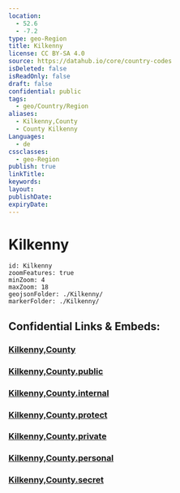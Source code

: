 ```yaml
---
location:
  - 52.6
  - -7.2
type: geo-Region
title: Kilkenny
license: CC BY-SA 4.0
source: https://datahub.io/core/country-codes
isDeleted: false
isReadOnly: false
draft: false
confidential: public
tags:
  - geo/Country/Region
aliases:
  - Kilkenny,County
  - County Kilkenny
Languages:
  - de
cssclasses:
  - geo-Region
publish: true
linkTitle: 
keywords: 
layout: 
publishDate: 
expiryDate:
---
```


# Kilkenny

```leaflet
id: Kilkenny
zoomFeatures: true 
minZoom: 4 
maxZoom: 18
geojsonFolder: ./Kilkenny/
markerFolder: ./Kilkenny/
```


## Confidential Links & Embeds: 

### [Kilkenny,County](/_Standards/Earth/Continent/Europe/Europe~North/Ireland/Ireland,Provinces/Leinster/Kilkenny,County.md) 

### [Kilkenny,County.public](/_public/Earth/Continent/Europe/Europe~North/Ireland/Ireland,Provinces/Leinster/Kilkenny,County.public.md) 

### [Kilkenny,County.internal](/_internal/Earth/Continent/Europe/Europe~North/Ireland/Ireland,Provinces/Leinster/Kilkenny,County.internal.md) 

### [Kilkenny,County.protect](/_protect/Earth/Continent/Europe/Europe~North/Ireland/Ireland,Provinces/Leinster/Kilkenny,County.protect.md) 

### [Kilkenny,County.private](/_private/Earth/Continent/Europe/Europe~North/Ireland/Ireland,Provinces/Leinster/Kilkenny,County.private.md) 

### [Kilkenny,County.personal](/_personal/Earth/Continent/Europe/Europe~North/Ireland/Ireland,Provinces/Leinster/Kilkenny,County.personal.md) 

### [Kilkenny,County.secret](/_secret/Earth/Continent/Europe/Europe~North/Ireland/Ireland,Provinces/Leinster/Kilkenny,County.secret.md)

